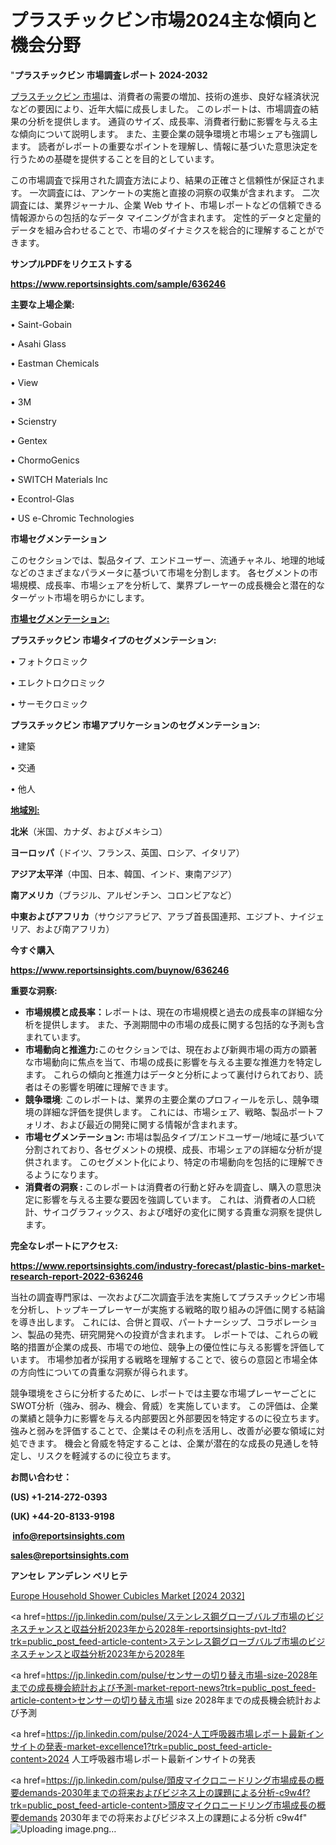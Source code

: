 # プラスチックビン市場2024主な傾向と機会分野

"<strong>プラスチックビン 市場調査レポート 2024-2032</strong>

<a href=https://www.reportsinsights.com/sample/636246>プラスチックビン 市場</a>は、消費者の需要の増加、技術の進歩、良好な経済状況などの要因により、近年大幅に成長しました。 このレポートは、市場調査の結果の分析を提供します。 通貨のサイズ、成長率、消費者行動に影響を与える主な傾向について説明します。 また、主要企業の競争環境と市場シェアも強調します。 読者がレポートの重要なポイントを理解し、情報に基づいた意思決定を行うための基礎を提供することを目的としています。

この市場調査で採用された調査方法により、結果の正確さと信頼性が保証されます。 一次調査には、アンケートの実施と直接の洞察の収集が含まれます。 二次調査には、業界ジャーナル、企業 Web サイト、市場レポートなどの信頼できる情報源からの包括的なデータ マイニングが含まれます。 定性的データと定量的データを組み合わせることで、市場のダイナミクスを総合的に理解することができます。

<strong><b>サンプルPDFをリクエストする</b></strong>

<a href=https://www.reportsinsights.com/sample/636246><strong><u>https://www.reportsinsights.com/sample/636246</u></strong></a>

<strong>主要な上場企業:</strong>

• Saint-Gobain

• Asahi Glass

• Eastman Chemicals

• View

• 3M

• Scienstry

• Gentex

• ChormoGenics

• SWITCH Materials Inc

• Econtrol-Glas

• US e-Chromic Technologies

<strong>市場セグメンテーション</strong>

このセクションでは、製品タイプ、エンドユーザー、流通チャネル、地理的地域などのさまざまなパラメータに基づいて市場を分割します。 各セグメントの市場規模、成長率、市場シェアを分析して、業界プレーヤーの成長機会と潜在的なターゲット市場を明らかにします。

<strong><u>市場セグメンテーション</u></strong><strong><u>:</u></strong>

<strong>プラスチックビン 市場タイプのセグメンテーション:</strong>

• フォトクロミック

• エレクトロクロミック

• サーモクロミック

<strong>プラスチックビン 市場アプリケーションのセグメンテーション:</strong>

• 建築

• 交通

• 他人

<strong><u>地域別</u></strong><strong><u>:</u></strong>

<strong>北米</strong>（米国、カナダ、およびメキシコ）

<strong>ヨーロッパ</strong>（ドイツ、フランス、英国、ロシア、イタリア）

<strong>アジア太平洋</strong>（中国、日本、韓国、インド、東南アジア）

<strong>南アメリカ</strong>（ブラジル、アルゼンチン、コロンビアなど）

<strong>中東およびアフリカ</strong>（サウジアラビア、アラブ首長国連邦、エジプト、ナイジェリア、および南アフリカ）

<strong>今すぐ購入</strong>

<a href=https://www.reportsinsights.com/buynow/636246><strong><u>https://www.reportsinsights.com/buynow/636246</u></strong></a>

<strong>重要な洞察:</strong>
<ul>
  <li><strong>市場規模と成長率：</strong>レポートは、現在の市場規模と過去の成長率の詳細な分析を提供します。 また、予測期間中の市場の成長に関する包括的な予測も含まれています。</li>
  <li><strong>市場動向と推進力:</strong>このセクションでは、現在および新興市場の両方の顕著な市場動向に焦点を当て、市場の成長に影響を与える主要な推進力を特定します。 これらの傾向と推進力はデータと分析によって裏付けられており、読者はその影響を明確に理解できます。</li>
  <li><strong>競争環境</strong>: このレポートは、業界の主要企業のプロフィールを示し、競争環境の詳細な評価を提供します。 これには、市場シェア、戦略、製品ポートフォリオ、および最近の開発に関する情報が含まれます。</li>
  <li><strong>市場セグメンテーション: </strong>市場は製品タイプ/エンドユーザー/地域に基づいて分割されており、各セグメントの規模、成長、市場シェアの詳細な分析が提供されます。 このセグメント化により、特定の市場動向を包括的に理解できるようになります。</li>
  <li><strong>消費者の洞察 : </strong>このレポートは消費者の行動と好みを調査し、購入の意思決定に影響を与える主要な要因を強調しています。 これは、消費者の人口統計、サイコグラフィックス、および嗜好の変化に関する貴重な洞察を提供します。</li>
</ul>
<strong>完全なレポートにアクセス:</strong>

<a href=https://www.reportsinsights.com/industry-forecast/plastic-bins-market-research-report-2022-636246><strong><u><b>https://www.reportsinsights.com/industry-forecast/plastic-bins-market-research-report-2022-636246</b></u></strong></a>

当社の調査専門家は、一次および二次調査手法を実施してプラスチックビン市場を分析し、トップキープレーヤーが実施する戦略的取り組みの評価に関する結論を導き出します。 これには、合併と買収、パートナーシップ、コラボレーション、製品の発売、研究開発への投資が含まれます。 レポートでは、これらの戦略的措置が企業の成長、市場での地位、競争上の優位性に与える影響を評価しています。 市場参加者が採用する戦略を理解することで、彼らの意図と市場全体の方向性についての貴重な洞察が得られます。

競争環境をさらに分析するために、レポートでは主要な市場プレーヤーごとにSWOT分析（強み、弱み、機会、脅威）を実施しています。 この評価は、企業の業績と競争力に影響を与える内部要因と外部要因を特定するのに役立ちます。 強みと弱みを評価することで、企業はその利点を活用し、改善が必要な領域に対処できます。 機会と脅威を特定することは、企業が潜在的な成長の見通しを特定し、リスクを軽減するのに役立ちます。

<strong>お問い合わせ：</strong>

<strong>(US) +1-214-272-0393</strong>

<strong>(UK) +44-20-8133-9198</strong>

<strong> </strong><a href=info@reportsinsights.com><strong><u>info@reportsinsights.com</u></strong></a>

<a href=sales@reportsinsights.com><strong><u>sales@reportsinsights.com</u></strong></a>

<strong>アンセレ アンデレン ベリヒテ</strong>

<a href=https://www.linkedin.com/pulse/europe-household-shower-cubicles-markets-emerging-vqfaf/>Europe Household Shower Cubicles Market [2024 2032]</a>

<a href=https://jp.linkedin.com/pulse/ステンレス鋼グローブバルブ市場のビジネスチャンスと収益分析2023年から2028年-reportsinsights-pvt-ltd?trk=public_post_feed-article-content>ステンレス鋼グローブバルブ市場のビジネスチャンスと収益分析2023年から2028年</a>

<a href=https://jp.linkedin.com/pulse/センサーの切り替え市場-size-2028年までの成長機会統計および予測-market-report-news?trk=public_post_feed-article-content>センサーの切り替え市場 size 2028年までの成長機会統計および予測</a>

<a href=https://jp.linkedin.com/pulse/2024-人工呼吸器市場レポート最新インサイトの発表-market-excellence1?trk=public_post_feed-article-content>2024 人工呼吸器市場レポート最新インサイトの発表</a>

<a href=https://jp.linkedin.com/pulse/頭皮マイクロニードリング市場成長の概要demands-2030年までの将来およびビジネス上の課題による分析-c9w4f?trk=public_post_feed-article-content>頭皮マイクロニードリング市場成長の概要demands 2030年までの将来およびビジネス上の課題による分析 c9w4f</a>"
![Uploading image.png…]()

